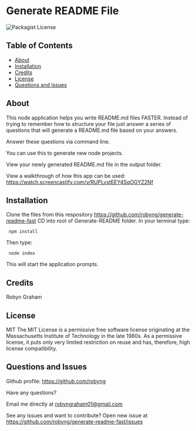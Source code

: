 # Generate README File 
![Packagist License](https://img.shields.io/static/v1?label=License&message=MIT&color=blue)

## Table of Contents

  - [About](#about)
  - [Installation](#installation)
  - [Credits](#credits)
  - [License](#license)
  - [Questions and Issues](#questions-and-issues)

## About 
This node application helps you write README.md files FASTER. 
Instead of trying to remember how to structure your file just answer a series of questions that will generate a README.md file based on your answers. 

Answer these questions via command line. 

You can use this to generate new node projects. 

View your newly generated README.md file in the output folder.

View a walkthrough of how this app can be used:
https://watch.screencastify.com/v/RUPLvstEEY4SqOGYZ2Nf

## Installation
Clone the files from this respository https://github.com/robyng/generate-readme-fast
CD into root of Generate-README folder.
In your terminal type:

     npm install 

Then type:

     node index
     
This will start the application prompts.

## Credits
Robyn Graham

## License
MIT
The MIT License is a permissive free software license originating at the Massachusetts Institute of Technology in the late 1980s. As a permissive license, it puts only very limited restriction on reuse and has, therefore, high license compatibility.


## Questions and Issues
Github profile: https://github.com/robyng

Have any questions?

Email me directly at robyngraham01@gmail.com

See any issues and want to contribute?
Open new issue at https://github.com/robyng/generate-readme-fast/issues